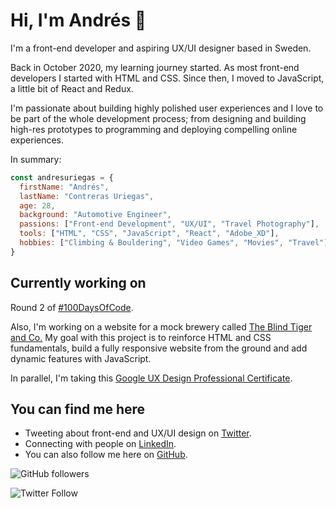 
# Hi, I'm Andrés 👋

I'm a front-end developer and aspiring UX/UI designer based in Sweden.

Back in October 2020, my learning journey started. As most front-end developers I started with HTML and CSS. Since then, I moved to JavaScript, a little bit of React and Redux.

I'm passionate about building highly polished user experiences and I love to be part of the whole development process; from designing and building high-res prototypes to programming and deploying compelling online experiences.

In summary:

```javascript
const andresuriegas = {
  firstName: "Andrés",
  lastName: "Contreras Uriegas",
  age: 28,
  background: "Automotive Engineer",
  passions: ["Front-end Development", "UX/UI", "Travel Photography"],
  tools: ["HTML", "CSS", "JavaScript", "React", "Adobe_XD"],
  hobbies: ["Climbing & Bouldering", "Video Games", "Movies", "Travel"] 
}
```


## Currently working on

Round 2 of [#100DaysOfCode](https://www.100daysofcode.com/).

Also, I'm working on a website for a mock brewery called [The Blind Tiger and Co.](https://andresuriegas.github.io/blind_tiger/) My goal with this project is to reinforce HTML and CSS fundamentals, build a fully responsive website from the ground and add dynamic features with JavaScript.

In parallel, I'm taking this [Google UX Design Professional Certificate](https://www.coursera.org/professional-certificates/google-ux-design).

## You can find me here

- Tweeting about front-end and UX/UI design on [Twitter](https://twitter.com/andresuriegas).
- Connecting with people on [LinkedIn](https://www.linkedin.com/in/andresuriegas/).
- You can also follow me here on [GitHub](https://github.com/andresuriegas).

![GitHub followers](https://img.shields.io/github/followers/andresuriegas?style=social)

![Twitter Follow](https://img.shields.io/twitter/follow/andresuriegas?style=social)
